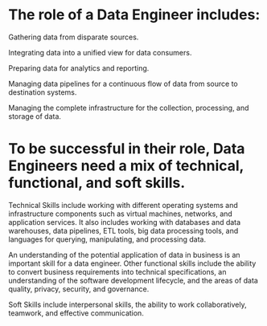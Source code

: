 # The role of a Data Engineer includes:

Gathering data from disparate sources.

Integrating data into a unified view for data consumers.

Preparing data for analytics and reporting.

Managing data pipelines for a continuous flow of data from source to destination systems.

Managing the complete infrastructure for the collection, processing, and storage of data.

# To be successful in their role, Data Engineers need a mix of technical, functional, and soft skills.

Technical Skills include working with different operating systems and infrastructure components such as virtual machines, networks, and application services. It also includes working with databases and data warehouses, data pipelines, ETL tools, big data processing tools, and languages for querying, manipulating, and processing data. 

An understanding of the potential application of data in business is an important skill for a data engineer. Other functional skills include the ability to convert business requirements into technical specifications, an understanding of the software development lifecycle, and the areas of data quality, privacy, security, and governance. 

Soft Skills include interpersonal skills, the ability to work collaboratively, teamwork, and effective communication.
